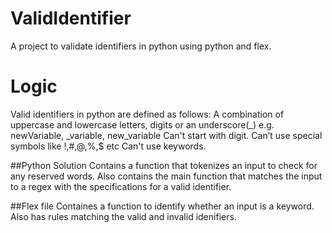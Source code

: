 # ValidIdentifier
A project to validate identifiers in python using python and flex.

# Logic
Valid identifiers in python are defined as follows: 
      A combination of uppercase and lowercase letters, digits or an underscore(_) e.g. newVariable, _variable, new_variable
      Can't start with digit.
      Can’t use special symbols like !,#,@,%,$ etc
      Can't use keywords.

##Python Solution
Contains a function that tokenizes an input to check for any reserved words. Also contains the main function that matches the input to a regex with the specifications for a valid identifier.

##Flex file
Containes a function to identify whether an input is a keyword. Also has rules matching the valid and invalid idenifiers.
